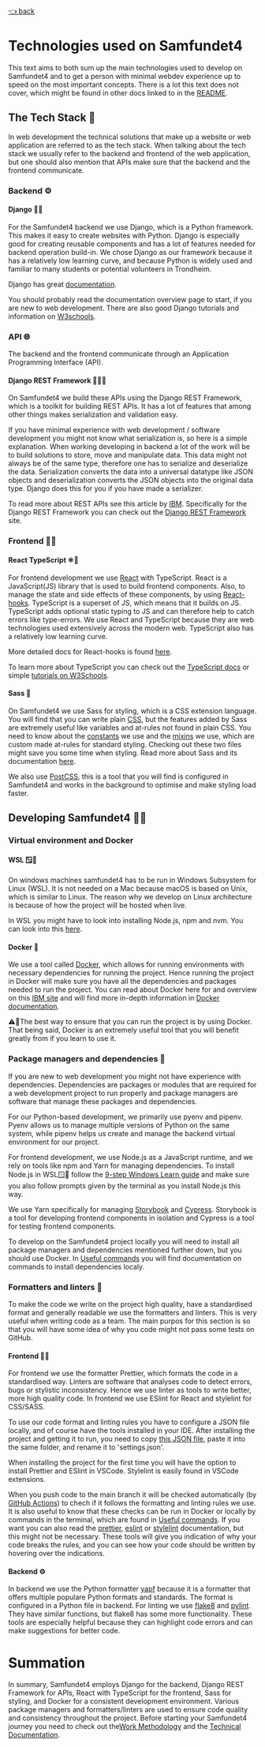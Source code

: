 [👈 back](/README.md)
# Technologies used on Samfundet4

This text aims to both sum up the main technologies used to develop on Samfundet4 and to get a person with minimal webdev experience up to speed on the most important concepts. There is a lot this text does not cover, which might be found in other docs linked to in the [README](/README.md).


## The Tech Stack 🥞
In web development the technical solutions that make up a website or web application are referred to as the tech stack. When talking about the tech stack we usually refer to the backend and frontend of the web application, but one should also mention that APIs make sure that the backend and the frontend communicate. 

### Backend ⚙️
#### Django 🐍🎸
For the Samfundet4 backend we use Django, which is a Python framework. This makes it easy to create websites with Python. Django is especially good for creating reusable components and has a lot of features needed for backend operation build-in. We chose Django as our framework because it has a relatively low learning curve, and because Python is widely used and familiar to many students or potential volunteers in Trondheim. 

Django has great [documentation](https://docs.djangoproject.com/en/4.2/).

You should probably read the documentation overview page to start, if you are new to web development. 
There are also good Django tutorials and information on [W3schools](https://www.w3schools.com/django/django_intro.php). 

### API 🌐
The backend and the frontend communicate through an Application Programming Interface (API). 

#### Django REST Framework 🐍🎸🌐
On Samfundet4 we build these APIs using the Django REST Framework, which is a toolkit for building REST APIs. It has a lot of features that among other things makes serialization and validation easy.

If you have minimal experience with web development / software development you might not know what serialization is, so here is a simple explanation. When working developing in backend a lot of the work will be to build solutions to store, move and manipulate data. This data might not always be of the same type, therefore one has to serialize and deserialize the data. Serialization converts the data into a universal datatype like JSON objects and deserialization converts the JSON objects into the original data type. Django does this for you if you have made a serializer.

To read more about REST APIs see this article by [IBM](https://www.ibm.com/topics/rest-apis).
Specifically for the Django REST Framework you can check out the [Django REST Framework](https://www.django-rest-framework.org/) site. 
<!-- here is a great YouTube video on REST APIs: [REST API Crash Course - Introduction + Full Python API Tutorial](https://www.youtube.com/watch?v=qbLc5a9jdXo&list=PLB6-c3A-N51W4K5o2_3e86k1Brg_XTn3U&index=22) -->

### Frontend 🎨🧭
#### React TypeScript ⚛️💙
For frontend development we use [React](https://react.dev/learn) with TypeScript. React is a JavaScript(JS) library that is used to build frontend components. Also, to manage the state and side effects of these components, by using [React-hooks](https://react.dev/learn#using-hooks).  TypeScript is a superset of JS, which means that it builds on JS. TypeScript adds optional static typing to JS and can therefore help to catch errors like type-errors. We use React and TypeScript because they are web technologies used extensively across the modern web. TypeScript also has a relatively low learning curve. 

More detailed docs for React-hooks is found [here](https://react.dev/reference/react). 

To learn more about TypeScript you can check out the [TypeScript docs](https://www.typescriptlang.org/docs/handbook/typescript-from-scratch.html ) or simple [tutorials on W3Schools](https://www.w3schools.com/typescript/typescript_intro.php). 

#### Sass 💅
On Samfundet4 we use Sass for styling, which is a CSS extension language. You will find that you can write plain [CSS](https://developer.mozilla.org/en-US/docs/Web/CSS), but the features added by Sass are extremely useful like variables and at-rules not found in plain CSS. You need to know about the  [constants](/frontend/src/_constants.scss) we use and the [mixins](/frontend/src/_mixins.scss) we use, which are custom made at-rules for standard styling. Checking out these two files might save you some time when styling.
Read more about Sass and its documentation [here](https://sass-lang.com/documentation/).

We also use [PostCSS](https://postcss.org/), this is a tool that you will find is configured in Samfundet4 and works in the background to optimise and make styling load faster. 


## Developing Samfundet4 👩‍💻

### Virtual environment and Docker 
#### WSL 🪟🐧
On windows machines samfundet4 has to be run in Windows Subsystem for Linux (WSL). It is not needed on a Mac because macOS is based on Unix, which is similar to Linux. The reason why we develop on Linux architecture is because of how the project will be hosted when live. 

In WSL you might have to look into installing Node.js, npm and nvm. You can look into this [here](https://learn.microsoft.com/en-us/windows/dev-environment/javascript/nodejs-on-wsl). 

#### Docker 🐳
We use a tool called [Docker](https://www.docker.com/), which allows for running environments with necessary dependencies for running the project. Hence running the project in Docker will make sure you have all the dependencies and packages needed to run the project. You can read about Docker here for and overview on this [IBM site](https://www.ibm.com/topics/docker) and will find more in-depth information in [Docker documentation]( https://docs.docker.com/get-started/overview/). 

⚠️🐳The best way to ensure that you can run the project is by using Docker. That being said, Docker is an extremely useful tool that you will benefit greatly from if you learn to use it.
### Package managers and dependencies 🧱
If you are new to web development you might not have experience with dependencies. Dependencies are packages or modules that are required for a web development project to run properly and package managers are software that manage these packages and dependencies.

For our Python-based development, we primarily use pyenv and pipenv. Pyenv allows us to manage multiple versions of Python on the same system, while pipenv helps us create and manage the backend virtual environment for our project. 

For frontend development, we use Node.js as a JavaScript runtime, and we rely on tools like npm and Yarn for managing dependencies. To install Node.js in WSL🪟🐧 follow the [9-step Windows Learn guide](https://learn.microsoft.com/en-us/windows/dev-environment/javascript/nodejs-on-wsl#install-wsl-2) and make sure you also follow prompts given by the terminal as you install Node.js this way.

We use Yarn specifically for managing [Storybook](https://storybook.js.org/) and [Cypress](https://www.cypress.io/). Storybook is a tool for developing frontend components in isolation and Cypress is a tool for testing frontend components. 

To develop on the Samfundet4 project locally you will need to install all package managers and dependencies mentioned further down, but you should use Docker. In [Useful commands](/docs/useful-commands.md) you will find documentation on commands to install dependencies localy.
 
### Formatters and linters 📜
To make the code we write on the project high quality, have a standardised format and generally readable we use the formatters and linters. This is very useful when writing code as a team. The main purpos for this section is so that you will have some idea of why you code might not pass some tests on GitHub.
#### Frontend 🎨🧭
For frontend we use the formatter Prettier, which formats the code in a standardised way. 
Linters are software that analyses code to detect errors, bugs or stylistic inconsistency. Hence we use linter as tools to write better, more high quality code. In frontend we use ESlint for React and stylelint for CSS/SASS. 

To use our code format and linting rules you have to configure a JSON file locally, and of course have the tools installed in your IDE. After installing the project and getting it to run, you need to copy [this JSON file](/.vscode/settings.emil.json), paste it into the same folder, and rename it to 'settings.json'.

When installing the project for the first time you will have the option to install Prettier and ESlint in VSCode. Stylelint is easily found in VSCode extensions. 

<!-- X_X_X_X legg til link for forklaring av hvordan å kjøe pipline i Docker  -->
When you push code to the main branch it will be checked automatically (by [GitHub Actions](https://docs.github.com/en/actions/learn-github-actions/understanding-github-actions)) to chech if it follows the formatting and linting rules we use. It is also useful to know that these checks can be run in Docker or locally by commands in the terminal, which are found in [Useful commands](/docs/useful-commands.md). If you want you can also read the [prettier](https://prettier.io/), [eslint](https://eslint.org/) or [stylelint](https://stylelint.io/) documentation, but this might not be necessary. These tools will give you indication of why your code breaks the rules, and you can see how your code should be written by hovering over the indications.

#### Backend ⚙️
In backend we use the Python formatter [yapf](https://pypi.org/project/yapf/) because it is a formatter that offers multiple populare Python formats and standards. The format is configured in a Python file in backend. 
For linting we use [flake8](https://flake8.pycqa.org/en/latest/) and [pylint](https://pypi.org/project/pylint/). They have similar functions, but flake8 has some more functionality. These tools are especially helpful because they can highlight code errors and can make suggestions for better code. 

# Summation
In summary, Samfundet4 employs Django for the backend, Django REST Framework for APIs, React with TypeScript for the frontend, Sass for styling, and Docker for a consistent development environment. Various package managers and formatters/linters are used to ensure code quality and consistency throughout the project. Before starting your Samfundet4 journey you need to check out the[Work Methodology](/docs/work-methodology.md) and the [Technical Documentation](/docs/technical/README.md).

<!-- LEGG til mer videre om f.eks pipeline ???
- [MyPy](https://pypi.org/project/mypy/)??
 
Andre pipeline checks...
- TypeScript compiler check
- .
- mer kommer?. -->

